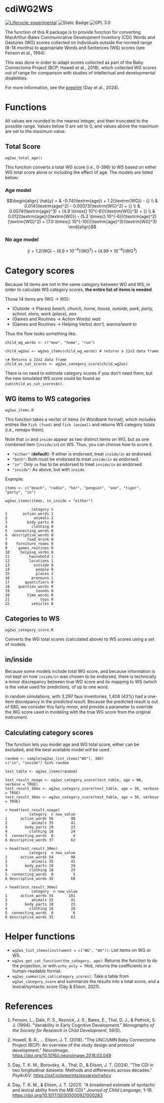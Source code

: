 # cdiWG2WS

<!-- badges: start -->
[![Lifecycle: experimental](https://img.shields.io/badge/lifecycle-experimental-orange.svg)](https://lifecycle.r-lib.org/articles/stages.html#experimental)
![Static Badge](https://img.shields.io/badge/version-0.1.2-blue)
![GPL 3.0](https://img.shields.io/badge/license-GPLv3-blue)
<!-- badges: end -->

The function of this R package is to provide function for converting
MacArthur-Bates Communicative Development Inventory (CDI) Words and Gestures
(WG) scores collected on individuals outside the normed range (8-18 months)
to appropriate Words and Sentences (WS) scores (see Fenson et al., 1994).

This was done in order to adapt scores collected as part of the Baby Connectome
Project (BCP; Howell et al., 2018), which collected WG scores out of range
for comparison with studies of intellectual and developmental disabilities.

For more information, see the
[preprint](https://osf.io/preprints/psyarxiv/rwhcy) (Day et al., 2024).

# Functions

All values are rounded to the nearest integer, and then truncated to the
possible range. Values below 0 are set to 0, and values above the maximum are
set to the maximum value.

## Total Score

`wg2ws_total_age()`

This function converts a total WG score (i.e., 0-396) to WS based on either
WG total score alone or including the effect of age. The models are listed
below:

### Age model

```math
\begin{align}
\hat{y} =
    & -0.74(\textrm{age}) + 1.2(\textrm{WG}) - {} \\
    & 0.014(\textrm{age}^2) - 0.00073(\textrm{WG}^2) + {} \\
    & 0.0074(\textrm{age}^3) + (4.9 \times{} 10^{-6})(\textrm{WG}^3) + {} \\
    & 0.012(\textrm{age})(\textrm{WG}) -
        (5.2 \times{} 10^{-6})(\textrm{age}^2)(\textrm{WG}^2) +
        (7.0 \times{} 10^{-10})(\textrm{age}^3)(\textrm{WG}^3)
\end{align}
```
### No age model

```math
\hat{y} = 1.2(\textrm{WG}) - (6.9\times10^{-4})(\textrm{WG}^2) +
    (4.99\times10^{-6})(\textrm{WG}^3)
```
# Category scores

Because 14 items are not in the same category between WG and WS, in
order to calculate WS category scores, **the entire list of items is needed**.

Those 14 items are (WG -> WS):

 - (Outside -> Places) *beach, church, home, house, outside, park,*
      *party, school, store, work (place), zoo*
 - (Games and Routines -> Action Words) *wait*
 - (Games and Routines -> Helping Verbs) *don't, wanna/want to*

Thus the flow looks something like:

    child_wg_words <- c("moo", "home", "run")

    child_wg2ws <- wg2ws_items(child_wg_words) # returns a 22x2 data frame

    \# Returns a 22x2 data frame
    child_ws_cat_scores <- wg2ws_category_score(child_wg2ws)

There is no need to estimate category scores if you don't need them, but the
new simulated WS score could be found as `sum(child_ws_cat_scores$n)`.

## WG items to WS categories

`wg2ws_items.R`

This function takes a vector of items (in Wordbank format), which includes
entires like `fish (food)` and `fish (animal)` and returns WS category totals
(i.e., remaps them).

Note that `in` and `inside` appear as two distinct items on WG, but as one
combined item (`inside/in`) on WS. Thus, you can choose how to score it.

 - `"either"` (**default**): If either is endorsed, treat `inside/in` as
    endorsed.
 - `"both"`: Both must be endorsed to treat `inside/in` as endorsed.
 - `"in"`: Only `in` has to be endorsed to treat `inside/in` as endorsed.
 - `"inside"`: As above, but with `inside`.

Example:

    items <- c("beach", "radio", "her", "penguin", "see", "tiger", "party", "in")

    wg2ws_items(items, in_inside = "either")

                category n
    1       action_words 1
    2            animals 2
    3         body_parts 0
    4           clothing 0
    5   connecting_words 0
    6  descriptive_words 0
    7         food_drink 0
    8    furniture_rooms 0
    9     games_routines 0
    10     helping_verbs 0
    11         household 1
    12         locations 1
    13           outside 0
    14            people 0
    15            places 2
    16          pronouns 1
    17       quantifiers 0
    18    question_words 0
    19            sounds 0
    20        time_words 0
    21              toys 0
    22          vehicles 0

## Categories to WS

`wg2ws_category_score.R`

Converts the WG total scores (calculated above) to WS scores using a set of
models.

## in/inside

Because some models include total WG score, and
because information is not kept on how `inside/in` was chosen to be endorsed,
there is technically a minor discrepancy between true WG score and its mapping
to WS (which is the value used for prediction), of up to one word.

In random simulations, with 3,297 faux inventories, 1,408 (43%) had a one-item
discrepancy in the *predicted result*. Because the predicted result is out of
680, we consider this fairly minor, and provide a parameter to override the
WG score used in modeling with the true WG score from the original instrument.

## Calculating category scores

The function lets you model age and WG total score, either can be excluded,
and the best available model will be used.

    random <- sample(wg2ws_list_items("WG"), 380)
    c("in", "inside") %in% random

    test_table <- wg2ws_items(random)

    test_result_noage <- wg2ws_category_score(test_table, age = NA, verbose = TRUE)
    test_result_30mo <- wg2ws_category_score(test_table, age = 30, verbose = TRUE)
    test_result_36mo <- wg2ws_category_score(test_table, age = 36, verbose = TRUE)

    > head(test_result_noage)
               category  n new_value
    1      action_words 56        98
    2           animals 35        41
    3        body_parts 19        23
    4          clothing 18        24
    5  connecting_words  0         4
    6 descriptive_words 37        62

    > head(test_result_30mo)
               category  n new_value
    1      action_words 54        98
    2           animals 35        41
    3        body_parts 18        24
    4          clothing 18        25
    5  connecting_words  0         5
    6 descriptive_words 35        60

    > head(test_result_36mo)
                category  n new_value
    1      action_words 54       101
    2           animals 35        41
    3        body_parts 18        25
    4          clothing 18        26
    5  connecting_words  0         6
    6 descriptive_words 35        63

# Helper functions

 - `wg2ws_list_items(instrument = c("WG", "WS"))`: List items on WG or WS.
 - `wg2ws_get_cat_function(the_category, age)`: Returns the function to do the
        projection, or with `echo_only = TRUE`, returns the coefficients in a
        human-readable format.
 - `wg2ws_summarize_cat(category_scores)`: Take a table from
        `wg2ws_category_score` and summarize the results into a total score,
        and a lexical/syntactic score (Day & Elison, 2021).

# References

 1. Fenson, L., Dale, P. S., Reznick, J. S., Bates, E., Thal, D. J., &
    Pethick, S. J. (1994). "Variability in Early Cognitive Development."
    *Monographs of the Society for Research in Child Development*, 59(5).

 2. Howell, B. R., ... Elison, J. T. (2018).
    "The UNC/UMN Baby Connectome Project (BCP): An overview of the study
    design and protocol development." *NeuroImage*.
    https://doi.org/10.1016/j.neuroimage.2018.03.049

 3. Day, T. K. M., Borovsky, A., Thal, D., & Elison, J. T. (2024).
    "The CDI in two longitudinal datasets: Methods and differences across
    decades." *PsyArXiV*.
    https://osf.io/preprints/psyarxiv/rwhcy

 4. Day, T. K. M., & Elison, J. T. (2021).
    "A broadened estimate of syntactic and lexical ability from the MB-CDI."
    *Journal of Child Language*, 1–18.
    https://doi.org/10.1017/S0305000921000283
